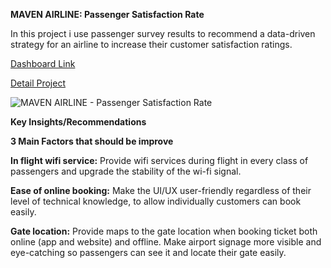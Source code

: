 **MAVEN AIRLINE: Passenger Satisfaction Rate** 

In this project i use passenger survey results to recommend a data-driven strategy for an airline to increase their customer satisfaction ratings. 

[Dashboard Link](https://public.tableau.com/app/profile/sri.hartina/viz/Book1_16745833517010/Dashboard1)

[Detail Project](https://mavenanalytics.io/project/5629)

![MAVEN AIRLINE - Passenger Satisfaction Rate](https://github.com/tinashdj/Tableau-Project/assets/110084624/d5183e9e-a95d-4cc5-a137-a2c81237c2d5)

**Key Insights/Recommendations**

**3 Main Factors that should be improve**

**In flight wifi service:** Provide wifi services during flight in every class of passengers and upgrade the stability of the wi-fi signal.

**Ease of online booking:** Make the UI/UX user-friendly regardless of their level of technical knowledge, to allow individually customers can book easily.

**Gate location:** Provide maps to the gate location when booking ticket both online (app and website) and offline. Make airport signage more visible and eye-catching so passengers can see it and locate their gate easily.
